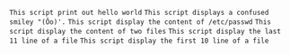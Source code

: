 `This script print out hello world`
`This script displays a confused smiley "(Ôo)'.`
`This script display the content of /etc/passwd`
`This script display the content of two files`
`This script display the last 11 line of a file`
`This script display the first 10 line of a file`
